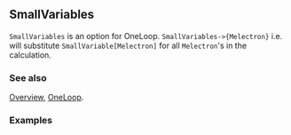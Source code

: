 ## SmallVariables

`SmallVariables` is an option for OneLoop. `SmallVariables->{Melectron}` i.e. will substitute `SmallVariable[Melectron]` for all `Melectron`'s in the calculation.

### See also

[Overview](Extra/FeynCalc.md), [OneLoop](OneLoop.md).

### Examples